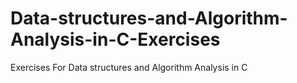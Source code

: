 Data-structures-and-Algorithm-Analysis-in-C-Exercises
=====================================================

Exercises For Data structures and Algorithm Analysis in C 
